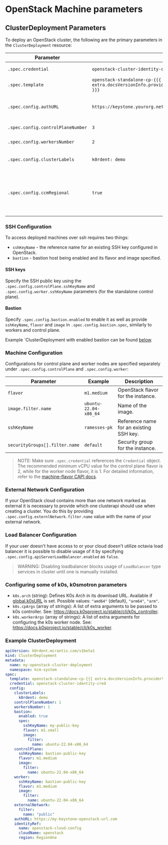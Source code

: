 # OpenStack Machine parameters

## ClusterDeployment Parameters

To deploy an OpenStack cluster, the following are the primary parameters in the `ClusterDeployment` resource:

| Parameter                         | Example                               | Description                                                 |
|-----------------------------------|---------------------------------------|-------------------------------------------------------------|
| `.spec.credential`                | `openstack-cluster-identity-cred`     | Reference to the `Credential` object.                       |
| `.spec.template`                  | `openstack-standalone-cp-{{{ extra.docsVersionInfo.providerVersions.dashVersions.openstackStandaloneCpCluster }}}` | Reference to the `ClusterTemplate`. |
| `.spec.config.authURL`            | `https://keystone.yourorg.net/`       | Keystone authentication endpoint for OpenStack.             |
| `.spec.config.controlPlaneNumber` | `3`                                   | Number of control plane nodes.                              |
| `.spec.config.workersNumber`      | `2`                                   | Number of worker nodes.                                     |
| `.spec.config.clusterLabels`      | `k0rdent: demo`                       | Labels to apply to the cluster. Used by MultiClusterService.|
| `.spec.config.ccmRegional`         | `true`                                | Enables the OpenStack CCM OS_CCM_REGIONAL envvar feature and allows OpenStack CCM to define the region in nodes |

### SSH Configuration

To access deployed machines over ssh requires two things:

- `sshKeyName` - the reference name for an existing SSH key configured in OpenStack.
- `bastion` - bastion host being enabled and its flavor and image specified.

#### SSH keys

Specify the SSH public key using the `.spec.config.controlPlane.sshKeyName` and `.spec.config.worker.sshKeyName` parameters (for the standalone control plane).

#### Bastion

Specify `.spec.config.bastion.enabled` to enable it as well as provide `sshKeyName`, `flavor` and `image` in `.spec.config.bastion.spec`, similarly to workers and control plane.

Example `ClusterDeployment with enabled bastion can be found [below](#example-clusterdeployment).

### Machine Configuration

Configurations for control plane and worker nodes are specified separately under `.spec.config.controlPlane` and `.spec.config.worker`:

| Parameter                      | Example               | Description                             |
|--------------------------------|-----------------------|-----------------------------------------|
| `flavor`                       | `m1.medium`           | OpenStack flavor for the instance.      |
| `image.filter.name`            | `ubuntu-22.04-x86_64` | Name of the image.                      |
| `sshKeyName`                   | `ramesses-pk`         | Reference name for an existing SSH key. |
| `securityGroups[].filter.name` | `default`             | Security group for the instance.        |

> NOTE:
> Make sure `.spec.credential` references the `Credential` object.
> The recommended minimum vCPU value for the control plane flavor is 2, while for the worker node flavor, it is 1. For detailed information, refer to the [machine-flavor CAPI docs](https://github.com/kubernetes-sigs/cluster-api-provider-openstack/blob/main/docs/book/src/clusteropenstack/configuration.md#machine-flavor).

### External Network Configuration

If your OpenStack cloud contains more than one network marked as external it is necessary to provide which one clusterapi should use when creating a cluster. You do this by providing `.spec.config.externlNetwork.filter.name` value with the name of your external network.

### Load Balancer Configuration

If your user doesn't have access to or your cloud doesn't utilize octavia load balancer it is possible to disable usage of it by specifying
`.spec.config.apiServerLoadBalancer.enabled` as `false`.

> WARNING: Disabling loadbalancer blocks usage of `LoadBalancer` type services in cluster until one is manually installed.

### Configuring some of k0s, k0smotron parameters

- `k0s.arch` (string): Defines K0s Arch in its download URL. Available if [global.k0sURL](../../appendix/appendix-extend-mgmt.md#configuring-a-global-k0s-url)
   is set. Possible values: `"amd64"` (default), `"arm64"`, `"arm"`.
- `k0s.cpArgs` (array of strings): A list of extra arguments to be passed to k0s controller.
   See: <https://docs.k0sproject.io/stable/cli/k0s_controller>.
- `k0s.workerArgs` (array of strings): A list of extra arguments for configuring the k0s worker node. See: <https://docs.k0sproject.io/stable/cli/k0s_worker>.

### Example ClusterDeployment

```yaml
apiVersion: k0rdent.mirantis.com/v1beta1
kind: ClusterDeployment
metadata:
  name: my-openstack-cluster-deployment
  namespace: kcm-system
spec:
  template: openstack-standalone-cp-{{{ extra.docsVersionInfo.providerVersions.dashVersions.openstackStandaloneCpCluster }}}
  credential: openstack-cluster-identity-cred
  config:
    clusterLabels:
      k0rdent: demo
    controlPlaneNumber: 1
    workersNumber: 1
    bastion:
      enabled: true
      spec:
        sshKeyName: my-public-key
        flavor: m1.small
        image:
          filter:
            name: ubuntu-22.04-x86_64
    controlPlane:
      sshKeyName: bastion-public-key
      flavor: m1.medium
      image:
        filter:
          name: ubuntu-22.04-x86_64
    worker:
      sshKeyName: bastion-public-key
      flavor: m1.medium
      image:
        filter:
          name: ubuntu-22.04-x86_64
    externalNetwork:
      filter:
        name: "public"
    authURL: https://my-keystone-openstack-url.com
    identityRef:
      name: openstack-cloud-config
      cloudName: openstack
      region: RegionOne
```
